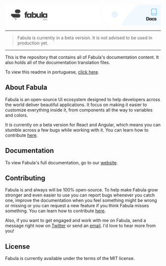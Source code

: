 <a href="https://www.fabulaui.com" target="_blank">
    <img alt="Fabula Docs" src="https://github.com/fabula-ui/docs/blob/master/.github/assets/fabula-github-docs.svg">
</a>

---

> Fabula is currently in a beta version. It is not advised to be used in production yet.

---

This is the repository that contains all of Fabula's documentation content. It also holds all of the documentation translation files.

To view this readme in portuguese, [click here](https://github.com/fabula-ui/docs/blob/master/.github/docs/pt/README.md).

## About Fabula

Fabula is an open-source UI ecosystem designed to help developers across the world deliver beautiful applications. It focus on making it easier to customize everything inside it, from components all the way to variables and colors.

It is currently on a beta version for React and Angular, which means you can stumble across a few bugs while working with it. You can learn how to contribute [here](https://github.com/fabula-ui/docs/blob/master/.github/docs/en/contributing.md).

## Documentation

To view Fabula's full documentation, go to our [website](https://www.fabulaui.com/docs).

## Contributing

Fabula is and always will be 100% open-source. To help make Fabula grow stronger and even easier to use you can report bugs whenever you catch one, improve the documentation when you feel something might be wrong or missing or you can request a new feature if you think Fabula misses something. You can learn how to contribute [here](https://github.com/fabula-ui/docs/blob/master/.github/docs/en/contributing.md).

Also, if you want to get engaged and work with me on Fabula, send a message right now on <a href="https://www.twitter.com/fabulaui" target="_blank">Twitter</a> or send an <a href="mailto:fabulaui@gmail.com" target="_blank">email</a>. I'd love to hear more from you!

## License

Fabula is currently available under the terms of the MIT license.